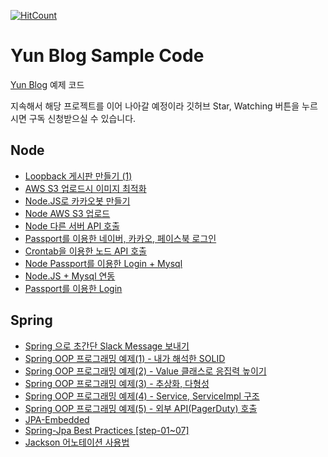 [![HitCount](http://hits.dwyl.io/cheese10yun/github-project-management.svg)](https://github.com/cheese10yun/blog-sample)

# Yun Blog Sample Code

[Yun Blog](https://cheese10yun.github.io) 예제 코드

지속해서 해당 프로젝트를 이어 나아갈 예정이라 깃허브 Star, Watching 버튼을 누르시면 구독 신청받으실 수 있습니다.

## Node
* [Loopback 게시판 만들기 (1)](https://github.com/cheese10yun/blog-sample/tree/master/loopback-boards)
* [AWS S3 업로드시 이미지 최적화](https://github.com/cheese10yun/blog-sample/tree/master/AWS_S3_Image_Optimization_)
* [Node.JS로 카카오봇 만들기](https://github.com/cheese10yun/KaKaoBot-Node)
* [Node AWS S3 업로드](https://cheese10yun.github.io/Node-AWS-S3-Upload/)
* [Node 다른 서버 API 호출](https://cheese10yun.github.io/API-CALL/)
* [Passport를 이용한 네이버, 카카오, 페이스북 로그인](https://github.com/cheese10yun/Social_Login)
* [Crontab을 이용한 노드 API 호출](https://cheese10yun.github.io/crontab-api/)
* [Node Passport를 이용한 Login + Mysql](https://cheese10yun.github.io/passport-mysql/)
* [Node.JS + Mysql 연동](https://cheese10yun.github.io/mysql-node/)
* [Passport를 이용한 Login](https://cheese10yun.github.io/Passport-part1/)

## Spring
* [Spring 으로 초간단 Slack Message 보내기](https://github.com/cheese10yun/slackbot)
* [Spring OOP 프로그래밍 예제(1) - 내가 해석한 SOLID](https://github.com/cheese10yun/blog-sample/tree/master/notification)
* [Spring OOP 프로그래밍 예제(2) - Value 클래스로 응집력 높이기](https://github.com/cheese10yun/blog-sample/tree/master/bankapi)
* [Spring OOP 프로그래밍 예제(3) - 추상화, 다형성](https://github.com/cheese10yun/blog-sample/tree/master/partner-api)
* [Spring OOP 프로그래밍 예제(4) - Service, ServiceImpl 구조](https://github.com/cheese10yun/blog-sample/tree/master/service)
* [Spring OOP 프로그래밍 예제(5) - 외부 API(PagerDuty) 호출](https://github.com/cheese10yun/blog-sample/tree/master/pagerduty)
* [JPA-Embedded](https://github.com/cheese10yun/blog-sample/tree/master/embedded)
* [Spring-Jpa Best Practices [step-01~07]](https://github.com/cheese10yun/spring-jpa-best-practices)
* [Jackson 어노테이션 사용법](https://github.com/cheese10yun/blog-sample/tree/master/jackson)
